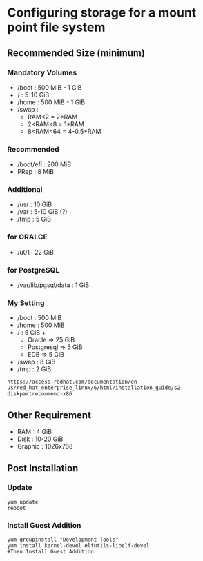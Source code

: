 # Configuring storage for a mount point file system
## Recommended Size (minimum)
### Mandatory Volumes
  - /boot    : 500 MiB - 1 GiB
  - /        : 5-10 GiB
  - /home    : 500 MiB - 1 GiB
  - /swap    :
  	- RAM<2 		= 2*RAM
    - 2<RAM<8 	= 1*RAM
    - 8<RAM<64 	= 4-0.5*RAM  
### Recommended
  - /boot/efi   : 200 MiB
  - PRep        : 8 MiB
### Additional
  - /usr    : 10 GiB
  - /var    : 5-10 GiB (?)
  - /tmp    : 5 GiB
### for ORALCE
  - /u01    : 22 GiB
### for PostgreSQL
  - /var/lib/pgsql/data : 1 GiB
### My Setting
  - /boot  : 500 MiB
  - /home  : 500 MiB
  - /      : 5 GiB +
    - Oracle      => 25 GiB
    - Postgresql  => 5 GiB
    - EDB         => 5 GiB
  - /swap  : 8 GiB
  - /tmp   : 2 GiB
```
https://access.redhat.com/documentation/en-us/red_hat_enterprise_linux/6/html/installation_guide/s2-diskpartrecommend-x86
```
## Other Requirement

- RAM : 4 GiB
- Disk : 10-20 GiB
- Graphic : 1026x768

## Post Installation
### Update
```
yum update
reboot
```
### Install Guest Addition
```
yum groupinstall "Development Tools"
yum install kernel-devel elfutils-libelf-devel
#Then Install Guest Addition
```

